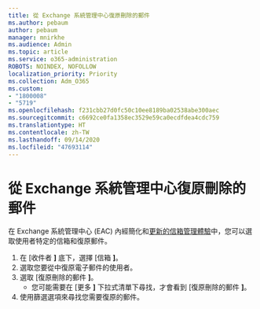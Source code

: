 ```yaml
---
title: 從 Exchange 系統管理中心復原刪除的郵件
ms.author: pebaum
author: pebaum
manager: mnirkhe
ms.audience: Admin
ms.topic: article
ms.service: o365-administration
ROBOTS: NOINDEX, NOFOLLOW
localization_priority: Priority
ms.collection: Adm_O365
ms.custom:
- "1800008"
- "5719"
ms.openlocfilehash: f231cbb27d0fc50c10ee8189ba02538abe300aec
ms.sourcegitcommit: c6692ce0fa1358ec3529e59ca0ecdfdea4cdc759
ms.translationtype: HT
ms.contentlocale: zh-TW
ms.lasthandoff: 09/14/2020
ms.locfileid: "47693114"
---
```

# <a name="recover-deleted-items-from-exchange-admin-center"></a>從 Exchange 系統管理中心復原刪除的郵件

在 Exchange 系統管理中心 (EAC) 內經簡化和[更新的信箱管理體驗](https://admin.exchange.microsoft.com/#/mailboxes)中，您可以選取使用者特定的信箱和復原郵件。

1. 在 [收件者 **]** 底下，選擇 [信箱 **]**。
2. 選取您要從中復原電子郵件的使用者。
3. 選取 [復原刪除的郵件 **]**。
    - 您可能需要在 [更多 **]** 下拉式清單下尋找，才會看到 [復原刪除的郵件 **]**。
4. 使用篩選選項來尋找您需要復原的郵件。
